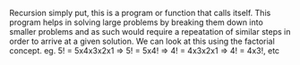 Recursion 
simply put, this is a program or function that calls itself. This program helps in solving large problems by breaking them down into smaller problems and as such would require a repeatation of similar steps in order to arrive at a given solution.
We can look at this using the factorial concept.
eg. 5! = 5x4x3x2x1
=> 5! = 5x4!
=> 4! = 4x3x2x1
=> 4! = 4x3!, etc


